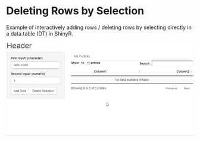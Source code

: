 # Deleting Rows by Selection
Example of interactively adding rows / deleting rows by selecting directly in a data.table (DT) in ShinyR.

![](media/presentation_gif.gif)
